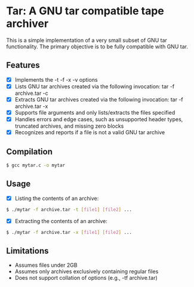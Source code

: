 Tar: A GNU tar compatible tape archiver
=======================================

This is a simple implementation of a very small subset of GNU tar functionality. The primary objective is to be fully compatible with GNU tar.

<!-- Features -->
## Features

- [x] Implements the -t -f -x -v options
- [x] Lists GNU tar archives created via the following invocation: tar -f archive.tar -c <files>
- [x] Extracts GNU tar archives created via the following invocation: tar -f archive.tar -x <files>
- [x] Supports file arguments and only lists/extracts the files specified
- [x] Handles errors and edge cases, such as unsupported header types, truncated archives, and missing zero blocks
- [x] Recognizes and reports if a file is not a valid GNU tar archive

## Compilation

```bash
$ gcc mytar.c -o mytar
```

## Usage

- [x] Listing the contents of an archive:

```bash
$ ./mytar -f archive.tar -t [file1] [file2] ...
```

- [x] Extracting the contents of an archive:

```bash
$ ./mytar -f archive.tar -x [file1] [file2] ...
```

## Limitations

- Assumes files under 2GB
- Assumes only archives exclusively containing regular files
- Does not support collation of options (e.g., -tf archive.tar)